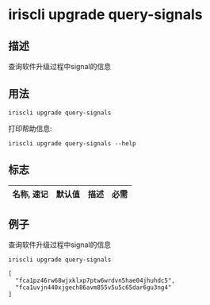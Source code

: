 # iriscli upgrade query-signals

## 描述

查询软件升级过程中signal的信息

## 用法

```
iriscli upgrade query-signals
```

打印帮助信息:

```
iriscli upgrade query-signals --help
```
## 标志

| 名称, 速记       | 默认值                     | 描述                                                        | 必需     |
| --------------- | -------------------------- | ----------------------------------------------------------------- | -------- |

## 例子

查询软件升级过程中signal的信息

```
iriscli upgrade query-signals
```

```
[
  "fca1pz46rw68wjxklxp7ptw6wrdvn5hae04jhuhdc5",
  "fca1uvjn440xjgech86avm855v5u5c65dar6gu3ng4"
]
```